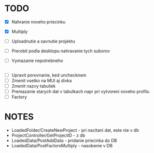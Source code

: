 
# TODO
- [x] Nahranie noveho priecinku
- [x] Multiply
- [ ] Uploadnutie a savnutie projektu
- [ ] Prerobit podla desktopu nahravanie tych suborov
- [ ] Vymazanie nepotrebneho


## 
- [ ] Upravit porovnanie, ked unchecknem
- [ ] Zmenit vsetko na MUI aj divka
- [ ] Zmenit nazvy tabuliek
- [ ] Premazanie starych dat v tabulkach napr pri vytvoreni noveho profilu
- [ ] Factory

# NOTES

- LoadedFolder/CreateNewProject - pri nacitani dat, este nie v db
- ProjectController/GetProjectID - z db 
- LoadedData/PostAddData - pridanie priecinka do DB
- LoadedData/PostFactorsMultiply - nasobenie v DB
